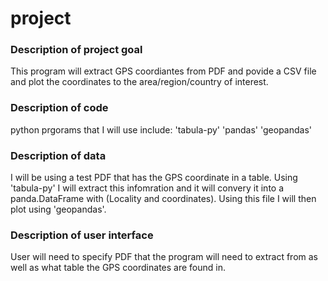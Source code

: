 # project

### Description of project goal
This program will extract GPS coordiantes from PDF and povide a CSV file and plot the coordinates to the area/region/country of interest. 

### Description of code 
python prgorams that I will use include: 
'tabula-py'
'pandas'
'geopandas'

### Description of data
I will be using a test PDF that has the GPS coordinate in a table. Using 'tabula-py' I will extract this infomration and it will convery it into a panda.DataFrame with (Locality and coordinates). Using this file I will then plot using 'geopandas'.

### Description of user interface 
User will need to specify PDF that the program will need to extract from as well as what table the GPS coordinates are found in. 
